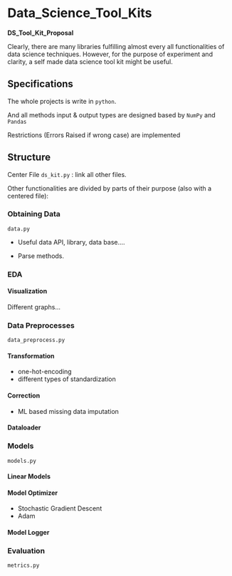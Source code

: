 # Data_Science_Tool_Kits
**DS_Tool_Kit_Proposal**

Clearly, there are many libraries fulfilling almost every all functionalities of data science techniques. However, for the purpose of experiment and clarity, a self made data science tool kit might be useful.

## Specifications

The whole projects is write in `python`.

And all methods input & output types are designed based by `NumPy` and `Pandas`

Restrictions (Errors Raised if wrong case) are implemented

## Structure

Center File `ds_kit.py` : link all other files.

Other functionalities are divided by parts of their purpose (also with a centered file):

### Obtaining Data

`data.py`

- Useful data API, library, data base....

- Parse methods.

### EDA

#### Visualization

Different graphs...

### Data Preprocesses

`data_preprocess.py`

#### Transformation

- one-hot-encoding
- different types of standardization

#### Correction

- ML based missing data imputation

#### Dataloader



### Models

`models.py`

#### Linear Models



#### Model Optimizer

- Stochastic Gradient Descent
- Adam

#### Model Logger



### Evaluation 

`metrics.py`

